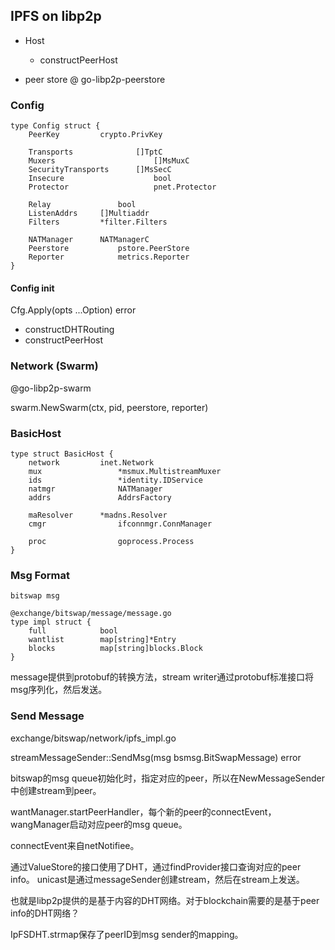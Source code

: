 ## IPFS on libp2p



* Host
  * constructPeerHost

* peer store @ go-libp2p-peerstore



### Config

```
type Config struct {
	PeerKey			crypto.PrivKey
	
	Transports				[]TptC
	Muxers						[]MsMuxC
	SecurityTransports		[]MsSecC
	Insecure					bool
	Protector					pnet.Protector
	
	Relay				bool
	ListenAddrs		[]Multiaddr
	Filters			*filter.Filters
	
	NATManager		NATManagerC
	Peerstore			pstore.PeerStore
	Reporter			metrics.Reporter
}
```

#### Config init

Cfg.Apply(opts ...Option) error

* constructDHTRouting
* constructPeerHost


### Network (Swarm)

@go-libp2p-swarm

swarm.NewSwarm(ctx, pid, peerstore, reporter)


### BasicHost

```
type struct BasicHost {
	network			inet.Network
	mux					*msmux.MultistreamMuxer
	ids					*identity.IDService
	natmgr				NATManager
	addrs				AddrsFactory
	
	maResolver		*madns.Resolver
	cmgr				ifconnmgr.ConnManager
	
	proc				goprocess.Process
}
```

### Msg Format

```
bitswap msg

@exchange/bitswap/message/message.go
type impl struct {
	full			bool
	wantlist		map[string]*Entry
	blocks			map[string]blocks.Block
}

```

message提供到protobuf的转换方法，stream writer通过protobuf标准接口将msg序列化，然后发送。


### Send Message

exchange/bitswap/network/ipfs_impl.go

streamMessageSender::SendMsg(msg bsmsg.BitSwapMessage) error


bitswap的msg queue初始化时，指定对应的peer，所以在NewMessageSender中创建stream到peer。

wantManager.startPeerHandler，每个新的peer的connectEvent，wangManager启动对应peer的msg queue。

connectEvent来自netNotifiee。


通过ValueStore的接口使用了DHT，通过findProvider接口查询对应的peer info。
unicast是通过messageSender创建stream，然后在stream上发送。

也就是libp2p提供的是基于内容的DHT网络。对于blockchain需要的是基于peer info的DHT网络？

IpFSDHT.strmap保存了peerID到msg sender的mapping。



